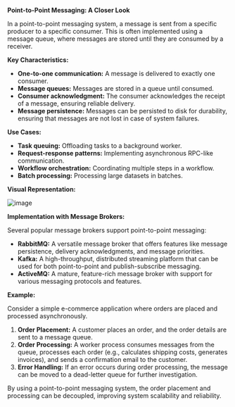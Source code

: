 **Point-to-Point Messaging: A Closer Look**

In a point-to-point messaging system, a message is sent from a specific producer to a specific consumer. This is often implemented using a message queue, where messages are stored until they are consumed by a receiver.

**Key Characteristics:**

* **One-to-one communication:** A message is delivered to exactly one consumer.
* **Message queues:** Messages are stored in a queue until consumed.
* **Consumer acknowledgment:** The consumer acknowledges the receipt of a message, ensuring reliable delivery.
* **Message persistence:** Messages can be persisted to disk for durability, ensuring that messages are not lost in case of system failures.

**Use Cases:**

* **Task queuing:** Offloading tasks to a background worker.
* **Request-response patterns:** Implementing asynchronous RPC-like communication.
* **Workflow orchestration:** Coordinating multiple steps in a workflow.
* **Batch processing:** Processing large datasets in batches.

**Visual Representation:**

![image](https://github.com/user-attachments/assets/3718fb50-972c-4591-a89a-1e01540c389a)


**Implementation with Message Brokers:**

Several popular message brokers support point-to-point messaging:

* **RabbitMQ:** A versatile message broker that offers features like message persistence, delivery acknowledgments, and message priorities.
* **Kafka:** A high-throughput, distributed streaming platform that can be used for both point-to-point and publish-subscribe messaging.
* **ActiveMQ:** A mature, feature-rich message broker with support for various messaging protocols and features.

**Example:**

Consider a simple e-commerce application where orders are placed and processed asynchronously.

1. **Order Placement:** A customer places an order, and the order details are sent to a message queue.
2. **Order Processing:** A worker process consumes messages from the queue, processes each order (e.g., calculates shipping costs, generates invoices), and sends a confirmation email to the customer.
3. **Error Handling:** If an error occurs during order processing, the message can be moved to a dead-letter queue for further investigation.

By using a point-to-point messaging system, the order placement and processing can be decoupled, improving system scalability and reliability.
